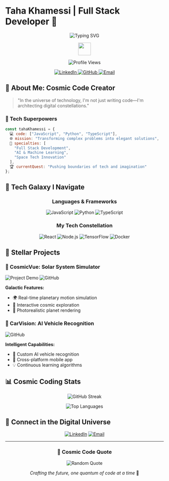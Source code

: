 # Taha Khamessi | Full Stack Developer 🚀

<div align="center">

<!-- Animated Typing Header -->
![Typing SVG](https://readme-typing-svg.demolab.com?font=Orbitron&size=30&duration=4000&pause=500&color=00F726&center=true&vCenter=true&width=800&lines=Transforming+Ideas+into+Digital+Universes;Space+Tech+Explorer+%26+AI+Innovator;Code+is+my+Canvas%2C+Technology+is+my+Paint)

<!-- Animated Wave Hand -->
<img src="https://media.giphy.com/media/hvRJCLFzcasrR4ia7z/giphy.gif" width="40">

<!-- Profile Views with Animated Counter -->
![Profile Views](https://komarev.com/ghpvc/?username=khamessitaha&label=Profile+Voyagers&color=0e75b6&style=for-the-badge&logo=rocket)

<!-- Social Links with Hover Effects -->
<p>
<a href="https://linkedin.com/in/taha-khamessi-396aba1a3" target="_blank">
<img alt="LinkedIn" src="https://img.shields.io/badge/LinkedIn-blue?style=for-the-badge&logo=linkedin&logoColor=white&animation=fadeIn" />
</a>
<a href="https://github.com/khamessitaha" target="_blank">
<img alt="GitHub" src="https://img.shields.io/badge/GitHub-black?style=for-the-badge&logo=github&logoColor=white" />
</a>
<a href="mailto:taha.khamessi@gmail.com">
<img alt="Email" src="https://img.shields.io/badge/Email-red?style=for-the-badge&logo=gmail&logoColor=white" />
</a>
</p>

</div>

## 🌠 About Me: Cosmic Code Creator

> "In the universe of technology, I'm not just writing code—I'm architecting digital constellations." 

### 🚀 Tech Superpowers
```javascript
const tahaKhamessi = {
  💻 code: ["JavaScript", "Python", "TypeScript"],
  🌐 mission: "Transforming complex problems into elegant solutions",
  🔬 specialties: [
    "Full Stack Development", 
    "AI & Machine Learning", 
    "Space Tech Innovation"
  ],
  🏆 currentQuest: "Pushing boundaries of tech and imagination"
};
```

## 🌈 Tech Galaxy I Navigate

<div align="center">

### Languages & Frameworks
![JavaScript](https://img.shields.io/badge/JavaScript-F7DF1E?style=for-the-badge&logo=javascript&logoColor=black)
![Python](https://img.shields.io/badge/Python-3776AB?style=for-the-badge&logo=python&logoColor=white)
![TypeScript](https://img.shields.io/badge/TypeScript-007ACC?style=for-the-badge&logo=typescript&logoColor=white)

### My Tech Constellation
![React](https://img.shields.io/badge/React-20232A?style=for-the-badge&logo=react&logoColor=61DAFB)
![Node.js](https://img.shields.io/badge/Node.js-43853D?style=for-the-badge&logo=node.js&logoColor=white)
![TensorFlow](https://img.shields.io/badge/TensorFlow-FF6F00?style=for-the-badge&logo=tensorflow&logoColor=white)
![Docker](https://img.shields.io/badge/Docker-2CA5E0?style=for-the-badge&logo=docker&logoColor=white)

</div>

## 🌟 Stellar Projects

### 🌌 CosmicVue: Solar System Simulator
![Project Demo](https://img.shields.io/badge/🚀_Live_Demo-View_Project-blue?style=for-the-badge)
![GitHub](https://img.shields.io/badge/💻_GitHub-View_Code-black?style=for-the-badge)

**Galactic Features:**
- 🌍 Real-time planetary motion simulation
- 🔭 Interactive cosmic exploration
- 🎨 Photorealistic planet rendering

### 🚗 CarVision: AI Vehicle Recognition
![GitHub](https://img.shields.io/badge/💻_GitHub-View_Code-black?style=for-the-badge)

**Intelligent Capabilities:**
- 🤖 Custom AI vehicle recognition
- 📱 Cross-platform mobile app
- 💡 Continuous learning algorithms

## 📊 Cosmic Coding Stats

<div align="center">

![GitHub Streak](https://github-readme-streak-stats.herokuapp.com/?user=khamessitaha&theme=radical&background=000000&border=61DAFB&stroke=61DAFB)

![Top Languages](https://github-readme-stats.vercel.app/api/top-langs/?username=khamessitaha&layout=compact&theme=radical&background=000000)

</div>

## 🌠 Connect in the Digital Universe

<div align="center">

[![LinkedIn](https://img.shields.io/badge/LinkedIn-Connect-blue?style=for-the-badge&logo=linkedin)](https://linkedin.com/in/taha-khamessi-396aba1a3)
[![Email](https://img.shields.io/badge/Email-Contact-red?style=for-the-badge&logo=gmail)](mailto:taha.khamessi@gmail.com)

</div>

---

<div align="center">

### 💭 Cosmic Code Quote
![Random Quote](https://quotes-github-readme.vercel.app/api?type=horizontal&theme=radical)

*Crafting the future, one quantum of code at a time* 🚀

</div>

